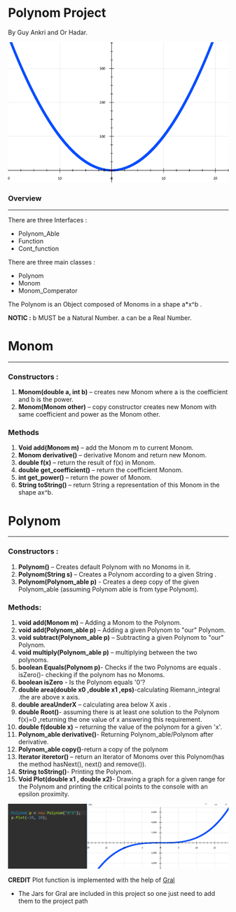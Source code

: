 # Polynom Project
By Guy Ankri and Or Hadar.

![](https://github.com/Sniryefet/Polynom/blob/master/pictures/Polynom%20headline%20picture.PNG)


### Overview
---
There are three Interfaces :
* Polynom_Able
* Function
* Cont_function

There are three main classes :
* Polynom
* Monom
* Monom_Comperator

The Polynom is an Object composed of Monoms in a shape a*x^b .

**NOTIC :**
b MUST be a Natural Number.
a can be a Real Number.

# Monom 
---
### Constructors :
1. **Monom(double a, int b)** – creates new Monom where a is the coefficient and b is the power.
2. **Monom(Monom other)** – copy constructor creates new Monom with same coefficient and power as the Monom other.

### Methods
1. **Void add(Monom m)** – add the Monom m to current Monom.
2. **Monom derivative()** – derivative Monom and return new Monom.
3. **double f(x)** – return the result of f(x) in Monom.
4. **double get_coefficient()** – return the coefficient Monom.
5. **int get_power()** – return the power of Monom.
6. **String toString()** – return String a representation of this Monom in the shape ax^b.




# Polynom 
---
### Constructors :
1. **Polynom()** – Creates default Polynom with no Monoms in it.
2. **Polynom(String s)** – Creates a Polynom according to a given String .
3. **Polynom(Polynom_able p)** - Creates a deep copy of the given Polynom_able (assuming Polynom able is from type Polynom).

### Methods:

1. **void add(Monom m)** – Adding a Monom to the Polynom.
2. **void add(Polynom_able p)** – Adding a given Polynom to "our" Polynom.
3. **void subtract(Polynom_able p)** – Subtracting a given Polynom to "our" Polynom.
4. **void multiply(Polynom_able p)** – multiplying between the two polynoms.
5. **boolean Equals(Polynom p)**- Checks if the two Polynoms are equals . isZero()- checking if the polynom has no Monoms.
6. **boolean isZero** - Is the Polynom equals '0'?
7. **double area(double x0 ,double x1 ,eps)**-calculating Riemann_integral
.the are above x axis.
8. **double areaUnderX** – calculating area below X axis .
9. **double Root()**- assuming there is at least one solution to the Polynom f(x)=0 ,returning the one value of x answering this requirement.
10. **double f(double x)** – returning the value of the polynom for a given 'x'.
11.  **Polynom_able derivative()**- Returning Polynom_able/Polynom after derivative. 
12. **Polynom_able copy()**-return a copy of the polynom
13. **Iterator<Monom> iteretor()** – return an Iterator of Monoms over this Polynom(has the method hasNext(), next() and remove()).
14. **String toString()**- Printing the Polynom.
15. **Void Plot(double x1 , double x2)**- Drawing a graph for a given range for the Polynom and printing the critical points to the console with an epsilon proximity.

![](https://github.com/Sniryefet/Polynom/blob/master/pictures/Polynim%20plot%20example.PNG)

**CREDIT**
Plot function is implemented with the help of [Gral](https://github.com/eseifert/gral) 
* The Jars for Gral are included in this project so one just need to add them to the project path





